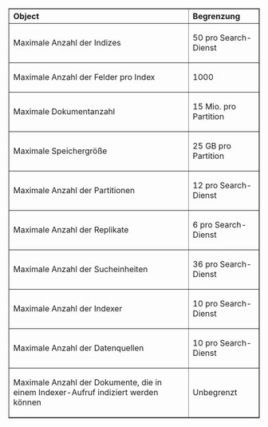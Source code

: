 <table cellspacing="0" border="1">
<tr>
  <th align="left" valign="middle">Object</th>
  <th align="left" valign="middle">Begrenzung</th>
</tr>
<tr>
  <td><p>Maximale Anzahl der Indizes</p></td>
  <td><p>50 pro Search-Dienst</p></td>
</tr>
<tr>
  <td><p>Maximale Anzahl der Felder pro Index</p></td>
  <td><p>1000</p></td>
</tr>
<tr>
  <td><p>Maximale Dokumentanzahl</p></td>
  <td><p>15 Mio. pro Partition</p></td>
</tr>
<tr>
  <td><p>Maximale Speichergröße</p></td>
  <td><p>25 GB pro Partition</p></td>
<tr>
  <td><p>Maximale Anzahl der Partitionen</p></td>
  <td><p>12 pro Search-Dienst</p></td>
</tr>
<tr>
  <td><p>Maximale Anzahl der Replikate</p></td>
  <td><p>6 pro Search-Dienst</p></td>
</tr>
<tr>
  <td><p>Maximale Anzahl der Sucheinheiten</p></td>
  <td><p>36 pro Search-Dienst</p></td>
</tr>
<tr>
  <td><p>Maximale Anzahl der Indexer</p></td>
  <td><p>10 pro Search-Dienst</p></td>
</tr>
<tr>
  <td><p>Maximale Anzahl der Datenquellen</p></td>
  <td><p>10 pro Search-Dienst</p></td>
</tr>
<tr>
  <td><p>Maximale Anzahl der Dokumente, die in einem Indexer-Aufruf indiziert werden können</p></td>
  <td><p>Unbegrenzt</p></td>
</tr>
</table>

<!---HONumber=August15_HO6-->